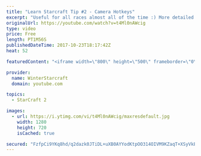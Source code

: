 ```yaml
---
title: "Learn Starcraft Tip #2 - Camera Hotkeys"
excerpt: "Useful for all races almost all of the time :) More detailed guides/tutorials under the learn to play starcraft playlist."
originalUrl: https://youtube.com/watch?v=t4Ml0nAWcig
type: video
price: Free
length: PT1M56S
publishedDateTime: 2017-10-23T18:17:42Z
heat: 52

featuredContent: "<iframe width=\"800\" height=\"500\" frameborder=\"0\" src=\"https://www.youtube.com/embed/t4Ml0nAWcig\" allow=\"accelerometer; autoplay; encrypted-media; gyroscope; picture-in-picture\" allowfullscreen></iframe>"

provider:
  name: WinterStarcraft
  domain: youtube.com

topics:
  - StarCraft 2

images:
  - url: https://i.ytimg.com/vi/t4Ml0nAWcig/maxresdefault.jpg
    width: 1280
    height: 720
    isCached: true

secured: "FzfpCi9YKq8hd/q2dazk0JTiDL+uXB0AYYodKtpOO314OIVM9KZaqT+XSyVkELY6TREVrUhqq0fXT3XcAZvc+fc45UHbgItSZHPGc7SJzR5OoFTZO8q1La2LEiW5rR1XFioWuUuc8X4NcoEQhcdaO638WUoeroikqdD1q4ZqF+vzFE3bWEO0xWHxUOH07HZGPpgBi0aR1FnNmATHnSGYH4zG1W7Yyf9e+poFJtJ3EtUrAMeubPECo5FGOjUfdpfnMuncILzeMJ2eCCB1hy/Lh2cmBN85Vq0O0ikZwPJiEUJ2/sOak1fI23ywDZX5b8yvpMDSQXaMxJytp4HPoFwMv0FsB7MQyu+M8NH1su5A9XhMt1jyPmhofW4NFSEXjPMzQz9YaioC+waZAmbFamOSQfEQ5+JU9FCdJdinZ9vYOvw=;D2im7umF3i2zEAl9jisl+A=="
---
```


